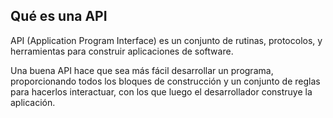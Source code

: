 ## <span class="mysql-color">Qué es una API</span>

API (Application Program Interface) es un conjunto de rutinas, protocolos, y herramientas 
para construir aplicaciones de software. 

Una buena API hace que sea más fácil desarrollar 
un programa, proporcionando todos los bloques de construcción y un conjunto de reglas
para hacerlos interactuar, con los que luego el desarrollador construye la aplicación.




